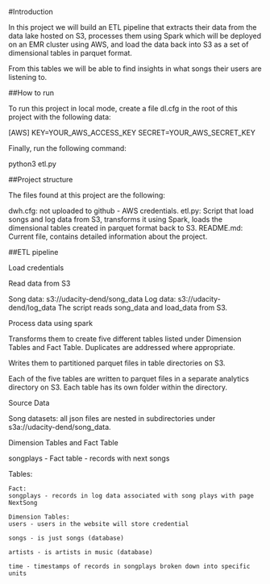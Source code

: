 #Introduction

In this project we will build an ETL pipeline that extracts their data from the data lake hosted on S3, processes them using Spark which will be deployed on an EMR cluster using AWS, and load the data back into S3 as a set of dimensional tables in parquet format.

From this tables we will be able to find insights in what songs their users are listening to.

##How to run

To run this project in local mode, create a file dl.cfg in the root of this project with the following data:

[AWS]
KEY=YOUR_AWS_ACCESS_KEY
SECRET=YOUR_AWS_SECRET_KEY

Finally, run the following command:

python3 etl.py

##Project structure

The files found at this project are the following:

dwh.cfg: not uploaded to github - AWS credentials.
etl.py: Script that load songs and log data from S3, transforms it using Spark, loads the dimensional tables created in parquet format back to S3.
README.md: Current file, contains detailed information about the project.

##ETL pipeline

Load credentials

Read data from S3

Song data: s3://udacity-dend/song_data
Log data: s3://udacity-dend/log_data
The script reads song_data and load_data from S3.

Process data using spark

Transforms them to create five different tables listed under Dimension Tables and Fact Table. Duplicates are addressed where appropriate.

Writes them to partitioned parquet files in table directories on S3.

Each of the five tables are written to parquet files in a separate analytics directory on S3. Each table has its own folder within the directory.

Source Data

Song datasets: all json files are nested in subdirectories under s3a://udacity-dend/song_data.

Dimension Tables and Fact Table

songplays - Fact table - records with next songs

Tables:

    Fact:
    songplays - records in log data associated with song plays with page NextSong

    Dimension Tables:
    users - users in the website will store credential
    
    songs - is just songs (database)
    
    artists - is artists in music (database)
    
    time - timestamps of records in songplays broken down into specific units